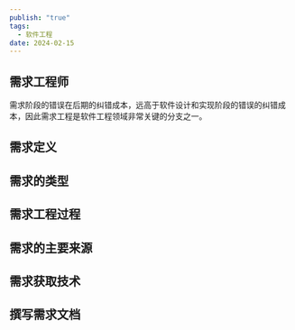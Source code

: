```yaml
---
publish: "true"
tags:
  - 软件工程
date: 2024-02-15
---
```

## 需求工程师

需求阶段的错误在后期的纠错成本，远高于软件设计和实现阶段的错误的纠错成本，因此需求工程是软件工程领域非常关键的分支之一。

## 需求定义

## 需求的类型

## 需求工程过程

## 需求的主要来源

## 需求获取技术

## 撰写需求文档